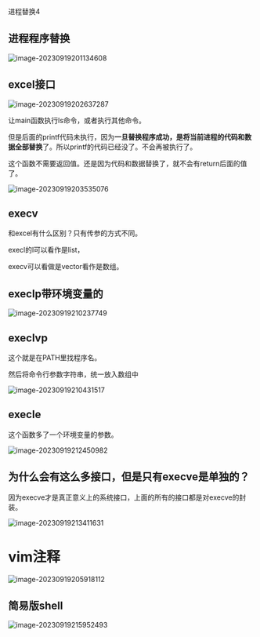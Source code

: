 进程替换4

 ##  进程程序替换

![image-20230919201134608](E:\markdown\图片\image-20230919201134608.png)

##  excel接口

![image-20230919202637287](E:\markdown\图片\image-20230919202637287.png)

让main函数执行ls命令，或者执行其他命令。

但是后面的printf代码未执行，因为**一旦替换程序成功，是将当前进程的代码和数据全部替换**了。所以printf的代码已经没了。不会再被执行了。

这个函数不需要返回值。还是因为代码和数据替换了，就不会有return后面的值了。

![image-20230919203535076](E:\markdown\图片\image-20230919203535076.png)

 ##  execv

和excel有什么区别？只有传参的方式不同。

execl的l可以看作是list，

execv可以看做是vector看作是数组。

##  execlp带环境变量的



![image-20230919210237749](E:\markdown\图片\image-20230919210237749.png)

##  execlvp

这个就是在PATH里找程序名。

然后将命令行参数字符串，统一放入数组中

![image-20230919210431517](E:\markdown\图片\image-20230919210431517.png)

##  execle

这个函数多了一个环境变量的参数。

![image-20230919212450982](E:\markdown\图片\image-20230919212450982.png)

##  为什么会有这么多接口，但是只有execve是单独的？

因为execve才是真正意义上的系统接口，上面的所有的接口都是对execve的封装。

![image-20230919213411631](E:\markdown\图片\image-20230919213411631.png)

#  vim注释

![image-20230919205918112](E:\markdown\图片\image-20230919205918112.png)

##  简易版shell

![image-20230919215952493](E:\markdown\图片\image-20230919215952493.png)